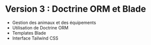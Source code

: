 # Version 3 : Doctrine ORM et Blade
- Gestion des animaux et des équipements
- Utilisation de Doctrine ORM
- Templates Blade
- Interface Tailwind CSS
